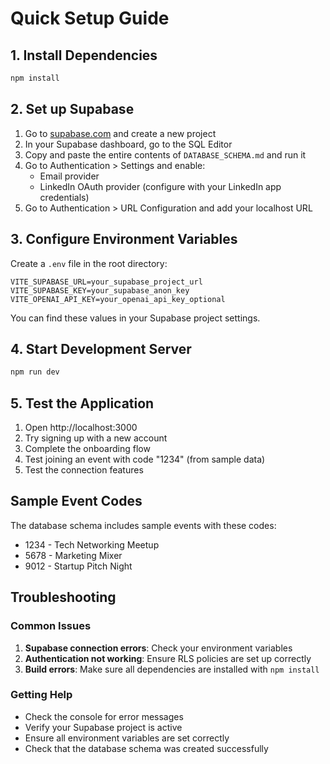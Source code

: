 # Quick Setup Guide

## 1. Install Dependencies

```bash
npm install
```

## 2. Set up Supabase

1. Go to [supabase.com](https://supabase.com) and create a new project
2. In your Supabase dashboard, go to the SQL Editor
3. Copy and paste the entire contents of `DATABASE_SCHEMA.md` and run it
4. Go to Authentication > Settings and enable:
   - Email provider
   - LinkedIn OAuth provider (configure with your LinkedIn app credentials)
5. Go to Authentication > URL Configuration and add your localhost URL

## 3. Configure Environment Variables

Create a `.env` file in the root directory:

```env
VITE_SUPABASE_URL=your_supabase_project_url
VITE_SUPABASE_KEY=your_supabase_anon_key
VITE_OPENAI_API_KEY=your_openai_api_key_optional
```

You can find these values in your Supabase project settings.

## 4. Start Development Server

```bash
npm run dev
```

## 5. Test the Application

1. Open http://localhost:3000
2. Try signing up with a new account
3. Complete the onboarding flow
4. Test joining an event with code "1234" (from sample data)
5. Test the connection features

## Sample Event Codes

The database schema includes sample events with these codes:
- 1234 - Tech Networking Meetup
- 5678 - Marketing Mixer  
- 9012 - Startup Pitch Night

## Troubleshooting

### Common Issues

1. **Supabase connection errors**: Check your environment variables
2. **Authentication not working**: Ensure RLS policies are set up correctly
3. **Build errors**: Make sure all dependencies are installed with `npm install`

### Getting Help

- Check the console for error messages
- Verify your Supabase project is active
- Ensure all environment variables are set correctly
- Check that the database schema was created successfully
